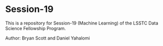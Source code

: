 # Session-19
This is a repository for Session-19 (Machine Learning) of the LSSTC Data Science Fellowship Program. 

Author: Bryan Scott and Daniel Yahalomi
